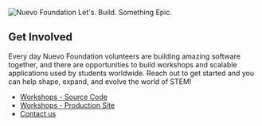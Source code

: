 ![Nuevo Foundation Let's. Build. Something Epic.](https://cambiumfoundation.org/GithubReadmeProduction.svg) 

## Get Involved

Every day Nuevo Foundation volunteers are building amazing software together, and there are opportunities to build workshops and scalable applications used by students worldwide. Reach out to get started and you can help shape, expand, and evolve the world of STEM! 

* [Workshops - Source Code](https://github.com/NuevoFoundation/workshops)
* [Workshops - Production Site](https://workshops.nuevofoundation.org/)
* [Contact us](https://nuevofoundation.org/contact)
